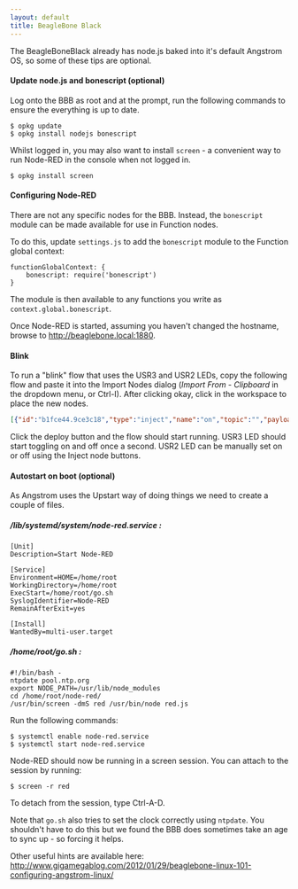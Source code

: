 ```yaml
---
layout: default
title: BeagleBone Black
---
```


The BeagleBoneBlack already has node.js baked into it's default Angstrom OS, so
some of these tips are optional.

#### Update node.js and bonescript (optional)

Log onto the BBB as root and at the prompt, run the following commands to ensure
the everything is up to date.

    $ opkg update
    $ opkg install nodejs bonescript

Whilst logged in, you may also want to install `screen` - a convenient way to
run Node-RED in the console when not logged in.

    $ opkg install screen

#### Configuring Node-RED

There are not any specific nodes for the BBB. Instead, the `bonescript` module
can be made available for use in Function nodes.

To do this, update `settings.js` to add the `bonescript` module to the
Function global context:

    functionGlobalContext: {
        bonescript: require('bonescript')
    }

The module is then available to any functions you write as `context.global.bonescript`.

Once Node-RED is started, assuming you haven't changed the hostname, browse to
<http://beaglebone.local:1880>.

#### Blink

To run a "blink" flow that uses the USR3 and USR2 LEDs, copy the following flow
and paste it into the Import Nodes dialog (*Import From - Clipboard* in the
dropdown menu, or Ctrl-I). After clicking okay, click in the workspace to place
the new nodes.

````json
[{"id":"b1fce44.9ce3c18","type":"inject","name":"on","topic":"","payload":"1","repeat":"","once":false,"x":127.16666412353516,"y":109.16666412353516,"wires":[["b2a66e5e.6da6f"]]},{"id":"591aef4d.b55f38","type":"inject","name":"off","topic":"","payload":"0","repeat":"","once":false,"x":127.16666412353516,"y":149.16666412353516,"wires":[["b2a66e5e.6da6f"]]},{"id":"36f2a960.164f76","type":"inject","name":"tick","topic":"","payload":"","repeat":"1","once":false,"x":127.16666412353516,"y":49.166664123535156,"wires":[["7ee460bc.df48e"]]},{"id":"55249ec9.21e61","type":"debug","name":"","active":true,"x":567.1666641235352,"y":89.16666412353516,"wires":[]},{"id":"7ee460bc.df48e","type":"function","name":"Toggle USR3 LED on input","func":"\nvar pin = \"USR3\"\nvar b = context.global.bonescript;\ncontext.state = context.state || b.LOW;\n\nb.pinMode(pin, b.OUTPUT);\n\n(context.state == b.LOW) ? context.state = b.HIGH : context.state = b.LOW;\nb.digitalWrite(pin, context.state);\n\nreturn msg;","outputs":1,"x":347.16666412353516,"y":69.16666412353516,"wires":[["55249ec9.21e61"]]},{"id":"b2a66e5e.6da6f","type":"function","name":"Set USR2 LED on input","func":"\nvar pin = \"USR2\";\nvar b = context.global.bonescript;\n\nb.pinMode(pin, b.OUTPUT);\n\nvar level = (msg.payload === \"1\")?1:0;\nb.digitalWrite(pin, level);\n\nreturn msg;","outputs":1,"x":347.16666412353516,"y":129.16666412353516,"wires":[["55249ec9.21e61"]]}]
````

Click the deploy button and the flow should start running. USR3 LED should start
toggling on and off once a second. USR2 LED can be manually set on or off using
the Inject node buttons.

#### Autostart on boot (optional)

As Angstrom uses the Upstart way of doing things we need to create a couple of
files.

##### /lib/systemd/system/node-red.service :

    [Unit]
    Description=Start Node-RED

    [Service]
    Environment=HOME=/home/root
    WorkingDirectory=/home/root
    ExecStart=/home/root/go.sh
    SyslogIdentifier=Node-RED
    RemainAfterExit=yes

    [Install]
    WantedBy=multi-user.target

##### /home/root/go.sh :

    #!/bin/bash -
    ntpdate pool.ntp.org
    export NODE_PATH=/usr/lib/node_modules
    cd /home/root/node-red/
    /usr/bin/screen -dmS red /usr/bin/node red.js

Run the following commands:

    $ systemctl enable node-red.service
    $ systemctl start node-red.service

Node-RED should now be running in a screen session. You can attach to the
session by running:

    $ screen -r red

To detach from the session, type Ctrl-A-D.

Note that `go.sh` also tries to set the clock correctly using `ntpdate`. You
shouldn't have to do this but we found the BBB does sometimes take an age to
sync up - so forcing it helps.

Other useful hints are available here: <http://www.gigamegablog.com/2012/01/29/beaglebone-linux-101-configuring-angstrom-linux/>
